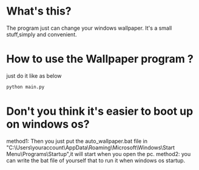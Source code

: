 # What's this?
The program just can change your windows wallpaper.
It's a small stuff,simply and convenient.

# How to use the Wallpaper program ?

just do it like as below
```python
python main.py
```

# Don't you think it's easier to boot up on windows os?
method1: Then you just put the auto_wallpaper.bat file in "C:\Users\youraccount\AppData\Roaming\Microsoft\Windows\Start Menu\Programs\Startup",it will start when you open the pc.
method2: you can write the bat file of yourself that to run it when windows os startup.

